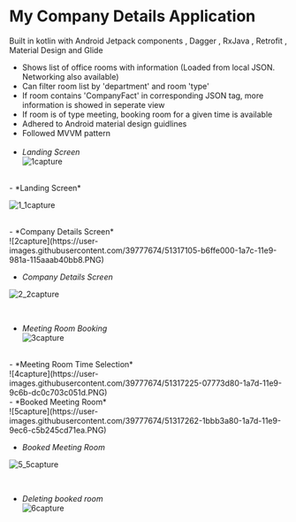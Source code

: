 # My Company Details Application

Built in kotlin with Android Jetpack components , Dagger , RxJava , Retrofit , Material Design and Glide </br>

- Shows list of office rooms with information (Loaded from local JSON. Networking also available)
- Can filter room list by 'department' and room 'type'
- If room contains 'CompanyFact' in corresponding JSON tag, more information is showed in seperate view
- If room is of type meeting, booking room for a given time is available
- Adhered to Android material design guidlines
- Followed MVVM pattern
<br><br>
- *Landing Screen*<br>
![1capture](https://user-images.githubusercontent.com/39777674/51316966-448f0000-1a7c-11e9-9a18-941debc1cc12.PNG)
<br>
- *Landing Screen*<br>

![1_1capture](https://user-images.githubusercontent.com/39777674/51316998-5e304780-1a7c-11e9-95e3-614641400130.PNG)

<br>
- *Company Details Screen*<br>
![2capture](https://user-images.githubusercontent.com/39777674/51317105-b6ffe000-1a7c-11e9-981a-115aaab40bb8.PNG)
<br>

- *Company Details Screen*<br>

![2_2capture](https://user-images.githubusercontent.com/39777674/51317154-d6970880-1a7c-11e9-925c-97807b52e4ba.PNG)

<br>

- *Meeting Room Booking*<br>
![3capture](https://user-images.githubusercontent.com/39777674/51317187-ef072300-1a7c-11e9-9030-1d2fd4a0aa29.PNG)

<br>
- *Meeting Room Time Selection*<br>
![4capture](https://user-images.githubusercontent.com/39777674/51317225-07773d80-1a7d-11e9-9c6b-dc0c703c051d.PNG)
<br>
- *Booked Meeting Room*<br>
![5capture](https://user-images.githubusercontent.com/39777674/51317262-1bbb3a80-1a7d-11e9-9ec6-c5b245cd71ea.PNG)
<br>

- *Booked Meeting Room*<br>

![5_5capture](https://user-images.githubusercontent.com/39777674/51317282-283f9300-1a7d-11e9-9a20-01e1799b8f2c.PNG)

<br>

- *Deleting booked room*<br>
![6capture](https://user-images.githubusercontent.com/39777674/51317323-4907e880-1a7d-11e9-9f6b-aedc84089139.PNG)





